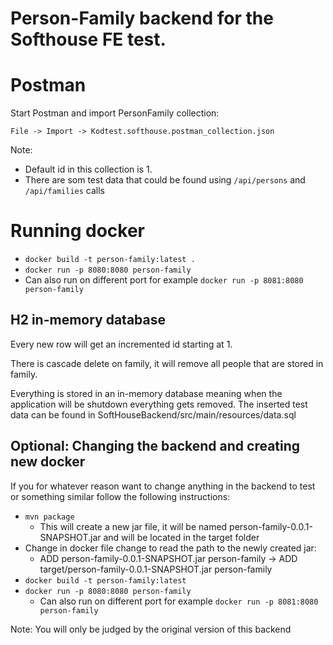# Person-Family backend for the Softhouse FE test.

# Postman

Start Postman and import PersonFamily collection:

`File -> Import -> Kodtest.softhouse.postman_collection.json`

Note: 
* Default id in this collection is 1.
* There are som test data that could be found using `/api/persons` and `/api/families` calls 

# Running docker

* `docker build -t person-family:latest .`
* `docker run -p 8080:8080 person-family`
 * Can also run on different port for example `docker run -p 8081:8080 person-family`

## H2 in-memory database

Every new row will get an incremented id starting at 1.

There is cascade delete on family, it will remove all people that are stored in family.

Everything is stored in an in-memory database meaning when the application will be shutdown everything gets removed.
The inserted test data can be found in SoftHouseBackend/src/main/resources/data.sql

## Optional: Changing the backend and creating new docker

If you for whatever reason want to change anything in the backend to test or something similar follow the following instructions:

* `mvn package`
  * This will create a new jar file, it will be named person-family-0.0.1-SNAPSHOT.jar and will be located in the target folder
* Change in docker file change to read the path to the newly created jar:
    * ADD person-family-0.0.1-SNAPSHOT.jar person-family -> ADD target/person-family-0.0.1-SNAPSHOT.jar person-family
* `docker build -t person-family:latest`
* `docker run -p 8080:8080 person-family`
  * Can also run on different port for example `docker run -p 8081:8080 person-family`

Note: You will only be judged by the original version of this backend
